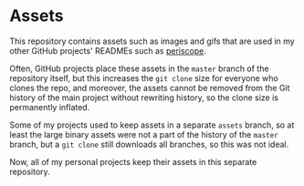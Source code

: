 # Assets

This repository contains assets such as images and gifs that are used in my
other GitHub projects' READMEs such as
[periscope](https://github.com/anishathalye/periscope).

Often, GitHub projects place these assets in the `master` branch of the
repository itself, but this increases the `git clone` size for everyone who
clones the repo, and moreover, the assets cannot be removed from the Git
history of the main project without rewriting history, so the clone size is
permanently inflated.

Some of my projects used to keep assets in a separate `assets` branch, so at
least the large binary assets were not a part of the history of the `master`
branch, but a `git clone` still downloads all branches, so this was not ideal.

Now, all of my personal projects keep their assets in this separate repository.
